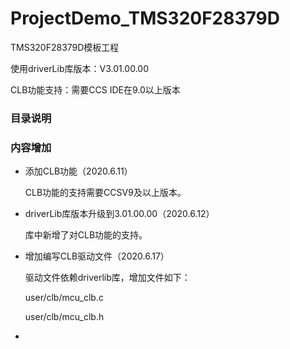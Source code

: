 # ProjectDemo_TMS320F28379D
TMS320F28379D模板工程

使用driverLib库版本：V3.01.00.00

CLB功能支持：需要CCS IDE在9.0以上版本

### 目录说明





### 内容增加

- 添加CLB功能（2020.6.11）

  CLB功能的支持需要CCSV9及以上版本。

- driverLib库版本升级到3.01.00.00（2020.6.12）

  库中新增了对CLB功能的支持。

- 增加编写CLB驱动文件（2020.6.17）

  驱动文件依赖driverlib库，增加文件如下：
  
  user/clb/mcu_clb.c  
  
  user/clb/mcu_clb.h
  
- 

  